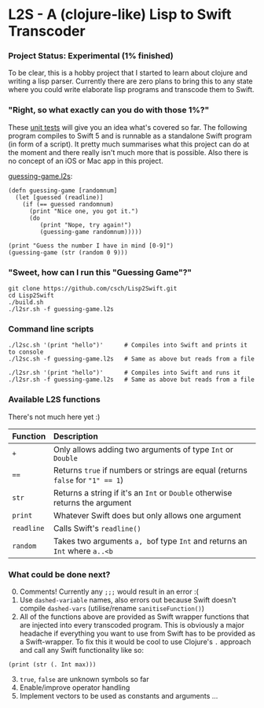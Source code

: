# L2S - A (clojure-like) Lisp to Swift Transcoder

### Project Status: Experimental (1% finished)

To be clear, this is a hobby project that I started to learn about clojure and writing a lisp parser. Currently there are zero plans to bring this to any state where you could write elaborate lisp programs and transcode them to Swift.

### "Right, so what exactly can you do with those 1%?"
These [unit tests](Lisp2SwiftTests/Lisp2SwiftTests.swift) will give you an idea what's covered so far.
The following program compiles to Swift 5 and is runnable as a standalone Swift program (in form of a script).
It pretty much summarises what this project can do at the moment and there really isn't much more that is possible.
Also there is no concept of an iOS or Mac app in this project.

[guessing-game.l2s](guessing-game.l2s):

```
(defn guessing-game [randomnum]
  (let [guessed (readline)]
    (if (== guessed randomnum)
      (print "Nice one, you got it.")
      (do
	     (print "Nope, try again!")
	     (guessing-game randomnum)))))

(print "Guess the number I have in mind [0-9]")
(guessing-game (str (random 0 9)))
```

### "Sweet, how can I run this "Guessing Game"?"
```
git clone https://github.com/csch/Lisp2Swift.git
cd Lisp2Swift
./build.sh
./l2sr.sh -f guessing-game.l2s

```

### Command line scripts ###
```
./l2sc.sh '(print "hello")'      # Compiles into Swift and prints it to console
./l2sc.sh -f guessing-game.l2s   # Same as above but reads from a file

./l2sr.sh '(print "hello")'      # Compiles into Swift and runs it
./l2sr.sh -f guessing-game.l2s   # Same as above but reads from a file
```

### Available L2S functions ###
There's not much here yet :)

| Function   | Description | 
| :---------- | :---------- | 
|  `+`        | Only allows adding two arguments of type `Int` or `Double` | 
|  `==`       | Returns `true` if numbers or strings are equal (returns `false` for `"1" == 1`) | 
|  `str`      | Returns a string if it's an `Int` or `Double` otherwise returns the argument | 
|  `print `   | Whatever Swift does but only allows one argument | 
| `readline`  | Calls Swift's `readline()` |
| `random`    | Takes two arguments `a, b`of type `Int` and returns an `Int` where `a..<b` |


### What could be done next? ###
0. Comments! Currently any `;;;` would result in an error :(
1. Use `dashed-variable` names, also errors out because Swift doesn't compile `dashed-vars` (utilise/rename `sanitiseFunction()`)
2. All of the functions above are provided as Swift wrapper functions that are injected into every transcoded program.
This is obviously a major headache if everything you want to use from Swift has to be provided as a Swift-wrapper.
To fix this it would be cool to use Clojure's `.` approach and call any Swift functionality like so:
```
(print (str (. Int max)))
```
3. `true`, `false` are unknown symbols so far
4. Enable/improve operator handling
5. Implement vectors to be used as constants and arguments
...